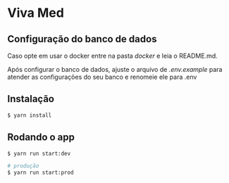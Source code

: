 # Viva Med

## Configuração do banco de dados
Caso opte em usar o docker entre na pasta *docker* e leia o README.md.

Após configurar o banco de dados, ajuste o arquivo de *.env.example* para atender as configurações do seu banco e renomeie ele para .env

## Instalação

```bash
$ yarn install
```

## Rodando o app

```bash
$ yarn run start:dev

# produção
$ yarn run start:prod
```
